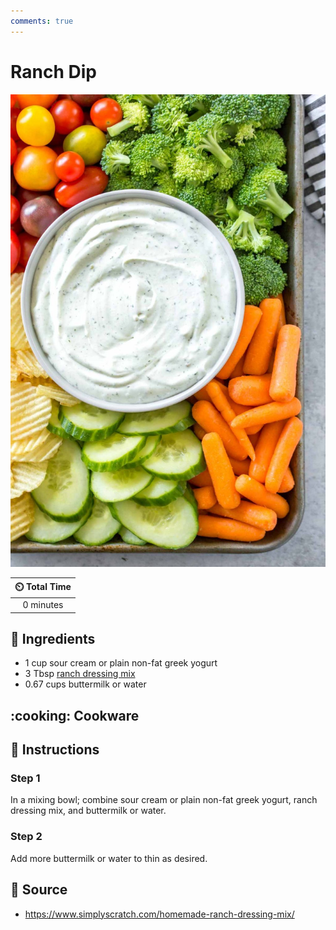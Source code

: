 ```yaml
---
comments: true
---
```

# Ranch Dip

![Ranch Dip](../assets/images/ranch-dip.jpg)

| :timer_clock: Total Time |
|:-----------------------: |
| 0 minutes |

## :salt: Ingredients

- 1 cup sour cream or plain non-fat greek yogurt
- 3 Tbsp [ranch dressing mix][1]
- 0.67 cups buttermilk or water

## :cooking: Cookware

## :pencil: Instructions

### Step 1

In a mixing bowl; combine sour cream or plain non-fat greek yogurt, ranch dressing mix, and buttermilk or water.

### Step 2

Add more buttermilk or water to thin as desired.

## :link: Source

- <https://www.simplyscratch.com/homemade-ranch-dressing-mix/>

[1]: <../ingredients/ranch-dressing-mix.md>
